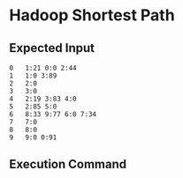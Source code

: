 # Hadoop Shortest Path

## Expected Input
```
0	1:21 0:0 2:44
1	1:0 3:89
2	2:0
3	3:0
4	2:19 3:83 4:0
5	2:85 5:0
6	8:33 9:77 6:0 7:34
7	7:0
8	8:0
9	9:0 0:91
```

## Execution Command
